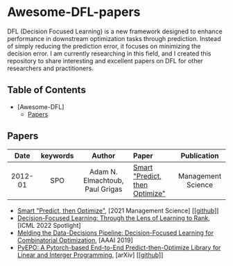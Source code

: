 # Awesome-DFL-papers

DFL (Decision Focused Learning) is a new framework designed to enhance performance in downstream optimization tasks through prediction. Instead of simply reducing the prediction error, it focuses on minimizing the decision error. I am currently researching in this field, and I created this repository to share interesting and excellent papers on DFL for other researchers and practitioners.

## Table of Contents


- [Awesome-DFL]
  - [Papers](#Papers)


## Papers

|  Date  |       keywords       |    Author   | Paper                                                                                                                                                                               | Publication |
| :-----: | :------------------: | :--------------: | :---------------------------------------------------------------------------------------------------------------------------------------------------------------------------------- | :---------: |
| 2012-01 |     SPO     |      Adam N. Elmachtoub, Paul Grigas      | [Smart "Predict, then Optimize"]([https://arxiv.org/pdf/1706.03762.pdf](https://pubsonline.informs.org/doi/10.1287/mnsc.2020.3922))                                                                                                                      |   Management Science |








- [Smart "Predict, then Optimize"](https://pubsonline.informs.org/doi/10.1287/mnsc.2020.3922), [2021 Management Science] [[[github]]](https://github.com/paulgrigas/SmartPredictThenOptimize)
- [Decision-Focused Learning: Through the Lens of Learning to Rank](https://icml.cc/virtual/2022/spotlight/18376), [ICML 2022 Spotlight]
- [Melding the Data-Decisions Pipeline: Decision-Focused Learning for Combinatorial Optimization](https://arxiv.org/abs/1809.05504), [AAAI 2019]
- [PyEPO: A Pytorch-based End-to-End Predict-then-Optimize Library for Linear and Interger Programming](https://arxiv.org/abs/2206.14234), [arXiv] [[[github]]](https://github.com/khalil-research/PyEPO) 

